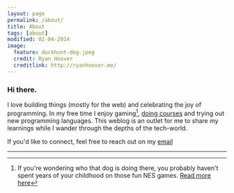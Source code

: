```yaml
---
layout: page
permalink: /about/
title: About 
tags: [about]
modified: 02-04-2014
image:
  feature: duckhunt-dog.jpeg
  credit: Ryan Hoover
  creditlink: http://ryanhoover.me/
---
```


### Hi there.

I love building things (mostly for the web) and celebrating the joy of programming. In my free time I enjoy gaming[^1], [doing courses](https://www.coursera.org/user/i/e4186f8a5a1d905570f125f4170056e0) and trying out new programming languages. This weblog is an outlet for me to share my learnings while I wander through the depths of the tech-world.

If you'd like to connect, feel free to reach out on my [email](mailto:prakhar1989@gmail.com)

---

[^1]: If you're wondering who that dog is doing there, you probably haven't spent years of your childhood on those fun NES games. [Read more here](http://en.wikipedia.org/wiki/Duck_Hunt#Legacy)
